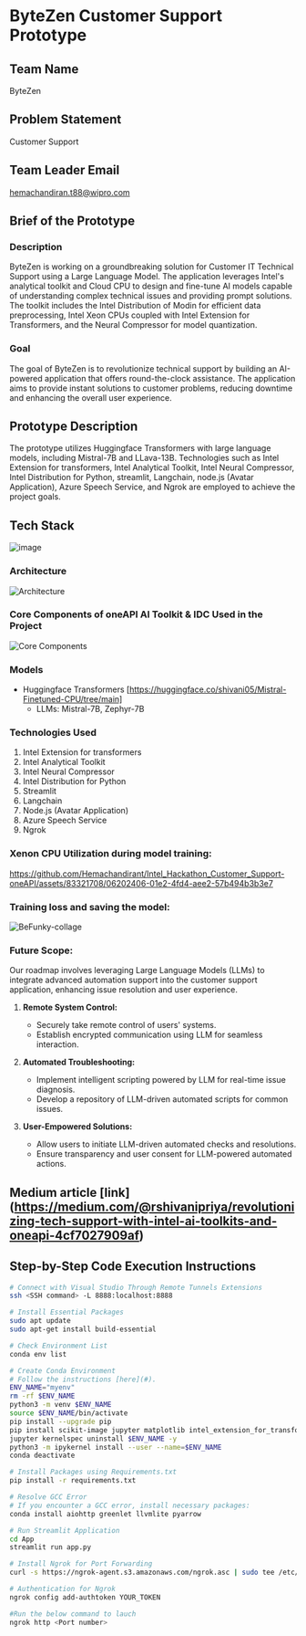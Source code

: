 # ByteZen Customer Support Prototype

## Team Name
ByteZen

## Problem Statement
Customer Support

## Team Leader Email
[hemachandiran.t88@wipro.com](mailto:hemachandiran.t88@wipro.com)

## Brief of the Prototype

### Description
ByteZen is working on a groundbreaking solution for Customer IT Technical Support using a Large Language Model. The application leverages Intel's analytical toolkit and Cloud CPU to design and fine-tune AI models capable of understanding complex technical issues and providing prompt solutions. The toolkit includes the Intel Distribution of Modin for efficient data preprocessing, Intel Xeon CPUs coupled with Intel Extension for Transformers, and the Neural Compressor for model quantization.

### Goal
The goal of ByteZen is to revolutionize technical support by building an AI-powered application that offers round-the-clock assistance. The application aims to provide instant solutions to customer problems, reducing downtime and enhancing the overall user experience.

## Prototype Description

The prototype utilizes Huggingface Transformers with large language models, including Mistral-7B and LLava-13B. Technologies such as Intel Extension for transformers, Intel Analytical Toolkit, Intel Neural Compressor, Intel Distribution for Python, streamlit, Langchain, node.js (Avatar Application), Azure Speech Service, and Ngrok are employed to achieve the project goals.

## Tech Stack
![image](https://github.com/Hemachandirant/Intel_Hackathon_Customer_Support-oneAPI/assets/83321708/e188e3b5-67e2-4dcd-ad67-58cdfd17408e)

### Architecture
![Architecture](https://github.com/Hemachandirant/Intel_Hackathon_Customer_Support-oneAPI/assets/83321708/2e45c1f6-2b25-48f2-8af6-919af445da90)

### Core Components of oneAPI AI Toolkit & IDC Used in the Project
![Core Components](https://github.com/Hemachandirant/Intel_Hackathon_Customer_Support-oneAPI/assets/83321708/dc0a4bb6-856b-4e65-bf4f-1930dc734f1f)

### Models
- Huggingface Transformers [https://huggingface.co/shivani05/Mistral-Finetuned-CPU/tree/main]
  - LLMs: Mistral-7B, Zephyr-7B

### Technologies Used
1. Intel Extension for transformers
2. Intel Analytical Toolkit
3. Intel Neural Compressor
4. Intel Distribution for Python
5. Streamlit
6. Langchain
7. Node.js (Avatar Application)
8. Azure Speech Service
9. Ngrok

### Xenon CPU Utilization during model training:

https://github.com/Hemachandirant/Intel_Hackathon_Customer_Support-oneAPI/assets/83321708/06202406-01e2-4fd4-aee2-57b494b3b3e7

### Training loss and saving the model:

![BeFunky-collage](https://github.com/Hemachandirant/Intel_Hackathon_Customer_Support-oneAPI/assets/83321708/ef4653da-1ffe-43d6-ba56-15fd14b4684c)


### Future Scope:
   Our roadmap involves leveraging Large Language Models (LLMs) to integrate advanced automation support into the customer support application, enhancing issue resolution and user experience.

1. **Remote System Control:**
   - Securely take remote control of users' systems.
   - Establish encrypted communication using LLM for seamless interaction.

2. **Automated Troubleshooting:**
   - Implement intelligent scripting powered by LLM for real-time issue diagnosis.
   - Develop a repository of LLM-driven automated scripts for common issues.

3. **User-Empowered Solutions:**
   - Allow users to initiate LLM-driven automated checks and resolutions.
   - Ensure transparency and user consent for LLM-powered automated actions.
  
## Medium article [link] (https://medium.com/@rshivanipriya/revolutionizing-tech-support-with-intel-ai-toolkits-and-oneapi-4cf7027909af)

## Step-by-Step Code Execution Instructions

```bash
# Connect with Visual Studio Through Remote Tunnels Extensions
ssh <SSH command> -L 8888:localhost:8888

# Install Essential Packages
sudo apt update
sudo apt-get install build-essential

# Check Environment List
conda env list

# Create Conda Environment
# Follow the instructions [here](#).
ENV_NAME="myenv"
rm -rf $ENV_NAME
python3 -m venv $ENV_NAME
source $ENV_NAME/bin/activate
pip install --upgrade pip
pip install scikit-image jupyter matplotlib intel_extension_for_transformers intel-extension-for-tensorflow[cpu]==2.13.0.0 keras_cv keras_core ipykernel prettytable
jupyter kernelspec uninstall $ENV_NAME -y
python3 -m ipykernel install --user --name=$ENV_NAME
conda deactivate

# Install Packages using Requirements.txt
pip install -r requirements.txt

# Resolve GCC Error
# If you encounter a GCC error, install necessary packages:
conda install aiohttp greenlet llvmlite pyarrow

# Run Streamlit Application
cd App
streamlit run app.py

# Install Ngrok for Port Forwarding
curl -s https://ngrok-agent.s3.amazonaws.com/ngrok.asc | sudo tee /etc/apt/trusted.gpg.d/ngrok.asc >/dev/null && echo "deb https://ngrok-agent.s3.amazonaws.com buster main" | sudo tee /etc/apt/sources.list.d/ngrok.list && sudo apt update && sudo apt install ngrok

# Authentication for Ngrok
ngrok config add-authtoken YOUR_TOKEN

#Run the below command to lauch
ngrok http <Port number>
